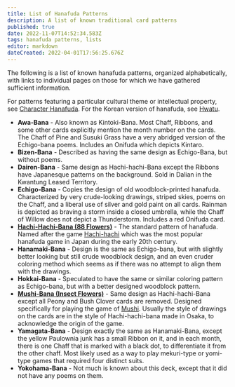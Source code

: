 ```yaml
---
title: List of Hanafuda Patterns
description: A list of known traditional card patterns
published: true
date: 2022-11-07T14:52:34.583Z
tags: hanafuda patterns, lists
editor: markdown
dateCreated: 2022-04-01T17:56:25.676Z
---
```


The following is a list of known hanafuda patterns, organized alphabetically, with links to individual pages on those for which we have gathered sufficient information.

For patterns featuring a particular cultural theme or intellectual property, see [Character Hanafuda](/en/hanafuda/character). For the Korean version of hanafuda, see [Hwatu](/en/hanafuda/hwatu).
- **Awa-Bana** - Also known as Kintoki-Bana. Most Chaff, Ribbons, and some other cards explicitly mention the month number on the cards. The Chaff of Pine and Susuki Grass have a very abridged version of the Echigo-bana poems. Includes an Onifuda which depicts Kintaro.
- **Bizen-Bana** - Described as having the same design as Echigo-Bana, but without poems.
- **Dairen-Bana** - Same design as Hachi-hachi-Bana except the Ribbons have Japanesque patterns on the background. Sold in Dalian in the Kwantung Leased Territory.
- **Echigo-Bana** - Copies the design of old woodblock-printed hanafuda. Characterized by very crude-looking drawings, striped skies, poems on the Chaff, and a liberal use of silver and gold paint on all cards. Rainman is depicted as braving a storm inside a closed umbrella, while the Chaff of Willow does not depict a Thunderstorm. Includes a red Onifuda card.
- [**Hachi-Hachi-Bana (88 Flowers)**](/en/hanafuda/patterns/hachihachibana) - The standard pattern of hanafuda. Named after the game [Hachi-hachi](/en/hanafuda/games/hachi-hachi) which was the most popular hanafuda game in Japan during the early 20th century.
- **Hanamaki-Bana** - Design is the same as Echigo-bana, but with slightly better looking but still crude woodblock design, and an even cruder coloring method which seems as if there was no attempt to align them with the drawings.
- **Hokkai-Bana** - Speculated to have the same or similar coloring pattern as Echigo-bana, but with a better designed woodblock pattern.
- [**Mushi-Bana (Insect Flowers)**](/en/hanafuda/patterns/mushibana) - Same design as Hachi-hachi-Bana except all Peony and Bush Clover cards are removed. Designed specifically for playing the game of [Mushi](/en/hanafuda/games/mushi). Usually the style of drawings on the cards are in the style of Hachi-hachi-bana made in Osaka, to acknowledge the origin of the game.
- **Yamagata-Bana** - Design exactly the same as Hanamaki-Bana, except the yellow Paulownia junk has a small Ribbon on it, and in each month, there is one Chaff that is marked with a black dot, to differentiate it from the other chaff. Most likely used as a way to play mekuri-type or yomi-type games that required four distinct suits.
- **Yokohama-Bana** - Not much is known about this deck, except that it did not have any poems on them.
